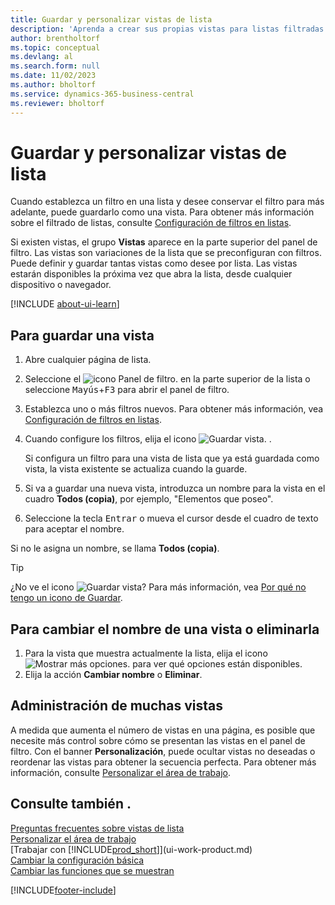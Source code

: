 ```yaml
---
title: Guardar y personalizar vistas de lista
description: 'Aprenda a crear sus propias vistas para listas filtradas y a guardar, cambiar el nombre y administrar esas vistas.'
author: brentholtorf
ms.topic: conceptual
ms.devlang: al
ms.search.form: null
ms.date: 11/02/2023
ms.author: bholtorf
ms.service: dynamics-365-business-central
ms.reviewer: bholtorf
---
```

# <a name="save-and-personalize-list-views"></a>Guardar y personalizar vistas de lista

Cuando establezca un filtro en una lista y desee conservar el filtro para más adelante, puede guardarlo como una vista. Para obtener más información sobre el filtrado de listas, consulte [Configuración de filtros en listas](ui-enter-criteria-filters.md#setting-filters-on-lists).

Si existen vistas, el grupo **Vistas** aparece en la parte superior del panel de filtro. Las vistas son variaciones de la lista que se preconfiguran con filtros. Puede definir y guardar tantas vistas como desee por lista. Las vistas estarán disponibles la próxima vez que abra la lista, desde cualquier dispositivo o navegador.

[!INCLUDE [about-ui-learn](includes/about-ui-learn.md)]

## <a name="to-save-a-view"></a>Para guardar una vista

1. Abre cualquier página de lista.
2. Seleccione el ![icono Panel de filtro.](media/open-filter-pane-icon.png "Icono Panel de filtro") en la parte superior de la lista o seleccione <kbd>Mayús</kbd>+<kbd>F3</kbd> para abrir el panel de filtro.
3. Establezca uno o más filtros nuevos. Para obtener más información, vea [Configuración de filtros en listas](ui-enter-criteria-filters.md#setting-filters-on-lists).
4. Cuando configure los filtros, elija el icono ![Guardar vista](media/save_view_icon.png "Guardar vista"). .

    Si configura un filtro para una vista de lista que ya está guardada como vista, la vista existente se actualiza cuando la guarde.
5. Si va a guardar una nueva vista, introduzca un nombre para la vista en el cuadro **Todos (copia)**, por ejemplo, "Elementos que poseo".
6. Seleccione la tecla <kbd>Entrar</kbd> o mueva el cursor desde el cuadro de texto para aceptar el nombre.

Si no le asigna un nombre, se llama **Todos (copia)**.

> [!TIP]
> ¿No ve el icono ![Guardar vista](media/save_view_icon.png "Guardar vista")? Para más información, vea [Por qué no tengo un icono de Guardar](/dynamics365/business-central/ui-views-faq#save).

## <a name="to-rename-or-remove-a-view"></a>Para cambiar el nombre de una vista o eliminarla

1. Para la vista que muestra actualmente la lista, elija el icono ![Mostrar más opciones.](media/show-more-options-icon.png "Mostrar más opciones") para ver qué opciones están disponibles.
2. Elija la acción **Cambiar nombre** o **Eliminar**.

## <a name="managing-many-views"></a>Administración de muchas vistas

A medida que aumenta el número de vistas en una página, es posible que necesite más control sobre cómo se presentan las vistas en el panel de filtro. Con el banner **Personalización**, puede ocultar vistas no deseadas o reordenar las vistas para obtener la secuencia perfecta. Para obtener más información, consulte [Personalizar el área de trabajo](ui-personalization-user.md).

## <a name="see-also"></a>Consulte también .

[Preguntas frecuentes sobre vistas de lista](ui-views-faq.yml)  
[Personalizar el área de trabajo](ui-personalization-user.md)    
[Trabajar con [!INCLUDE[prod_short](includes/prod_short.md)]](ui-work-product.md)    
[Cambiar la configuración básica](ui-change-basic-settings.md)  
[Cambiar las funciones que se muestran](ui-experiences.md)  


[!INCLUDE[footer-include](includes/footer-banner.md)]
